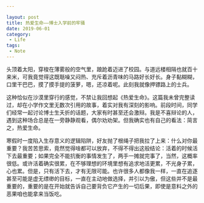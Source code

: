 ```yaml
---

layout: post
title: 热爱生命——博士入学前的牢骚
date: 2019-06-01
category:
 - Life
tags:
 - Note
---
```


头顶着太阳，穿梭在薄雾般的空气里，踉跄着迈进了校园。与道远楼相隔也就百十来米，可我竟觉得这既聒噪又闷热、充斥着沥青味的马路好长好长。身子黏糊糊，口里干巴巴，摸了摸手提的菠萝，嗯，还凉着呢。此刻我就像押镖路上的士兵。

这种恰似在沙漠里穿行的感觉，不禁让我回想起《热爱生命》。这篇我未曾完整读过，却在小学作文里无数次引用的故事，着实对我有深刻的影响。前段时间，同学们经常一起讨论博士生夭折的话题，大家有时甚至还会激辩。我是不喜辩论的人，遇到这种场合总是在一旁静静观看，偶尔劝劝架。但我确实也有自己的看法：简言之，热爱生命。

寒假时一度陷入生存意义的逻辑陷阱，好友抛了根绳子把我拉了上来：什么对你最重要？我苦苦思索，竟然觉得啥都可以放弃，不得不得出这般结论：活着的时候活下去最重要；如果完全不能抗衡的事情发生了，两手一摊就完事了，当然，这概率很低。或许活着确实很累，在不够理想的环境里想有追求地活更累，不光身子累，心也累。但是，只有活下去，才有无限可能。也许很多人都像我一样，一直在追逐甚至可能是虚无缥缈的目标，一直在主动地做选择，并引以为傲，但这些并不是最重要的，重要的是在开始就告诉自己要背负它产生的一切后果，即使是意料之外的恶果咱也能拿来当饭吃。
